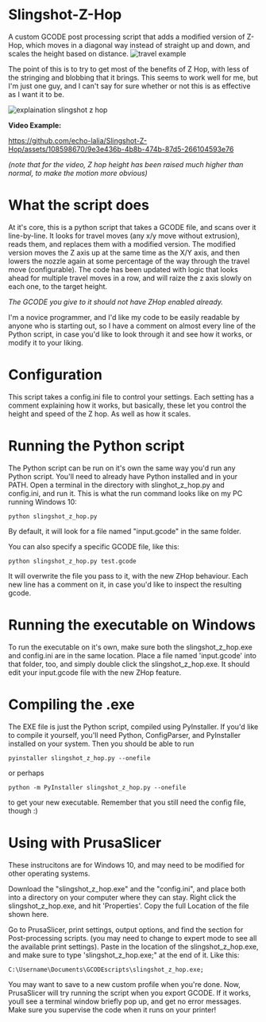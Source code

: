 # Slingshot-Z-Hop
A custom GCODE post processing script that adds a modified version of Z-Hop, which moves in a diagonal way instead of straight up and down, and scales the height based on distance.
![travel example](https://github.com/echo-lalia/Slingshot-Z-Hop/assets/108598670/fe136345-bf54-4e6a-b974-d0104325f05e)



The point of this is to try to get most of the benefits of Z Hop, with less of the stringing and blobbing that it brings. This seems to work well for me, but I'm just one guy, and I can't say for sure whether or not this is as effective as I want it to be. 

![explaination slingshot z hop](https://github.com/echo-lalia/Slingshot-Z-Hop/assets/108598670/3cc71726-5f2f-4ee1-a030-07c392dbc8bd)



**Video Example:**

https://github.com/echo-lalia/Slingshot-Z-Hop/assets/108598670/9e3e436b-4b8b-474b-87d5-266104593e76

*(note that for the video, Z hop height has been raised much higher than normal, to make the motion more obvious)*




# What the script does
At it's core, this is a python script that takes a GCODE file, and scans over it line-by-line. It looks for travel moves (any x/y move without extrusion), reads them, and replaces them with a modified version. The modified version moves the Z axis up at the same time as the X/Y axis, and then lowers the nozzle again at some percentage of the way through the travel move (configurable). The code has been updated with logic that looks ahead for multiple travel moves in a row, and will raize the z axis slowly on each one, to the target height. 

*The GCODE you give to it should not have ZHop enabled already.* 

I'm a novice programmer, and I'd like my code to be easily readable by anyone who is starting out, so I have a comment on almost every line of the Python script, in case you'd like to look through it and see how it works, or modify it to your liking. 

# Configuration
This script takes a config.ini file to control your settings. Each setting has a comment explaining how it works, but basically, these let you control the height and speed of the Z hop. As well as how it scales. 

# Running the Python script
The Python script can be run on it's own the same way you'd run any Python script. You'll need to already have Python installed and in your PATH. Open a terminal in the directory with slinghot_z_hop.py and config.ini, and run it. This is what the run command looks like on my PC running Windows 10: 
```
python slingshot_z_hop.py
```
By default, it will look for a file named "input.gcode" in the same folder. 

You can also specify a specific GCODE file, like this:
```
python slingshot_z_hop.py test.gcode
```
It will overwrite the file you pass to it, with the new ZHop behaviour. Each new line has a comment on it, in case you'd like to inspect the resulting gcode.

# Running the executable on Windows
To run the executable on it's own, make sure both the slingshot_z_hop.exe and config.ini are in the same location. Place a file named 'input.gcode' into that folder, too, and simply double click the slingshot_z_hop.exe. It should edit your input.gcode file with the new ZHop feature. 

# Compiling the .exe
The EXE file is just the Python script, compiled using PyInstaller. If you'd like to compile it yourself, you'll need Python, ConfigParser, and PyInstaller installed on your system. Then you should be able to run 
```
pyinstaller slingshot_z_hop.py --onefile
```
or perhaps
```
python -m PyInstaller slingshot_z_hop.py --onefile
```
to get your new executable. Remember that you still need the config file, though :)

# Using with PrusaSlicer
These instrucitons are for Windows 10, and may need to be modified for other operating systems. 

Download the "slingshot_z_hop.exe" and the "config.ini", and place both into a directory on your computer where they can stay. Right click the slingshot_z_hop.exe, and hit 'Properties'. Copy the full Location of the file shown here. 

Go to PrusaSlicer, print settings, output options, and find the section for Post-processing scripts. (you may need to change to expert mode to see all the available print settings). Paste in the location of the slingshot_z_hop.exe, and make sure to type 'slingshot_z_hop.exe;" at the end of it. Like this: 
```
C:\Username\Documents\GCODEscripts\slingshot_z_hop.exe;
```
You may want to save to a new custom profile when you're done. 
Now, PrusaSlicer will try running the script when you export GCODE. If it works, youll see a terminal window briefly pop up, and get no error messages. 
Make sure you supervise the code when it runs on your printer! 
